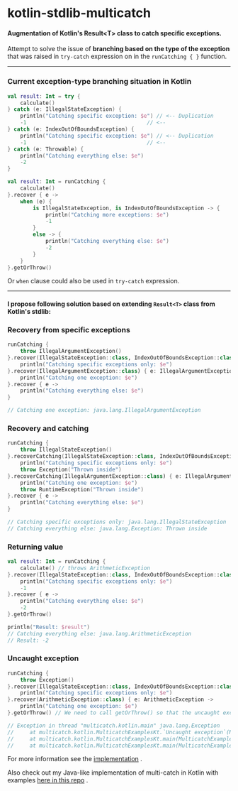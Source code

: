 # kotlin-stdlib-multicatch

#### Augmentation of Kotlin's Result&lt;T> class to catch specific exceptions.

Attempt to solve the issue of **branching based on the type of the exception**
that was raised in `try-catch` expression on in the `runCatching { }` function.

---

### Current exception-type branching situation in Kotlin

```kotlin
val result: Int = try {
    calculate()
} catch (e: IllegalStateException) {
    println("Catching specific exception: $e") // <-- Duplication
    -1                                      // <--
} catch (e: IndexOutOfBoundsException) {
    println("Catching specific exception: $e") // <-- Duplication
    -1                                      // <--
} catch (e: Throwable) {
    println("Catching everything else: $e")
    -2
}
```

```kotlin
val result: Int = runCatching {
    calculate()
}.recover { e ->
    when (e) {
        is IllegalStateException, is IndexOutOfBoundsException -> {
            println("Catching more exceptions: $e")
            -1
        }
        else -> {
            println("Catching everything else: $e")
            -2
        }
    }
}.getOrThrow()
```

Or `when` clause could also be used in `try-catch` expression.

---

#### I propose following solution based on extending `Result<T>` class from Kotlin's stdlib:

### Recovery from specific exceptions

```kotlin
runCatching {
    throw IllegalArgumentException()
}.recover(IllegalStateException::class, IndexOutOfBoundsException::class) { e ->
    println("Catching specific exceptions only: $e")
}.recover(IllegalArgumentException::class) { e: IllegalArgumentException ->
    println("Catching one exception: $e")
}.recover { e ->
    println("Catching everything else: $e")
}

// Catching one exception: java.lang.IllegalArgumentException
```

### Recovery and catching

```kotlin
runCatching {
    throw IllegalStateException()
}.recoverCatching(IllegalStateException::class, IndexOutOfBoundsException::class) { e ->
    println("Catching specific exceptions only: $e")
    throw Exception("Thrown inside")
}.recoverCatching(IllegalArgumentException::class) { e: IllegalArgumentException ->
    println("Catching one exception: $e")
    throw RuntimeException("Thrown inside")
}.recover { e ->
    println("Catching everything else: $e")
}

// Catching specific exceptions only: java.lang.IllegalStateException
// Catching everything else: java.lang.Exception: Thrown inside
```

### Returning value

```kotlin
val result: Int = runCatching {
    calculate() // throws ArithmeticException
}.recover(IllegalStateException::class, IndexOutOfBoundsException::class) { e ->
    println("Catching specific exceptions only: $e")
    -1
}.recover { e ->
    println("Catching everything else: $e")
    -2
}.getOrThrow()

println("Result: $result")
// Catching everything else: java.lang.ArithmeticException
// Result: -2
```

### Uncaught exception

```kotlin
runCatching {
    throw Exception()
}.recover(IllegalStateException::class, IndexOutOfBoundsException::class) { e ->
    println("Catching specific exceptions only: $e")
}.recover(ArithmeticException::class) { e: ArithmeticException ->
    println("Catching one exception: $e")
}.getOrThrow() // We need to call getOrThrow() so that the uncaught exception is thrown.

// Exception in thread "multicatch.kotlin.main" java.lang.Exception
//     at multicatch.kotlin.MulticatchExamplesKt.`Uncaught exception`(MulticatchExamples.kt:..)
//     at multicatch.kotlin.MulticatchExamplesKt.main(MulticatchExamples.kt:..)
//     at multicatch.kotlin.MulticatchExamplesKt.main(MulticatchExamples.kt)
```

For more information see the
[implementation](https://github.com/emanuelzaymus/kotlin-stdlib-multicatch/blob/main/src/main/kotlin/multicatch/kotlin/result-multicatch.kt)
.

Also check out my Java-like implementation of multi-catch in Kotlin with examples
[here in this repo](https://github.com/emanuelzaymus/kotlin-stdlib-multicatch/tree/main/src/main/kotlin/multicatch/javalike)
.
